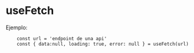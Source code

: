 # useFetch 

Ejemplo: 
```
    const url = 'endpoint de una api'
    const { data:null, loading: true, error: null } = useFetch(url)

```